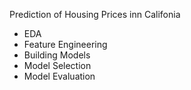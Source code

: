 Prediction of Housing Prices inn Califonia
- EDA
- Feature Engineering
- Building Models
- Model Selection
- Model Evaluation
